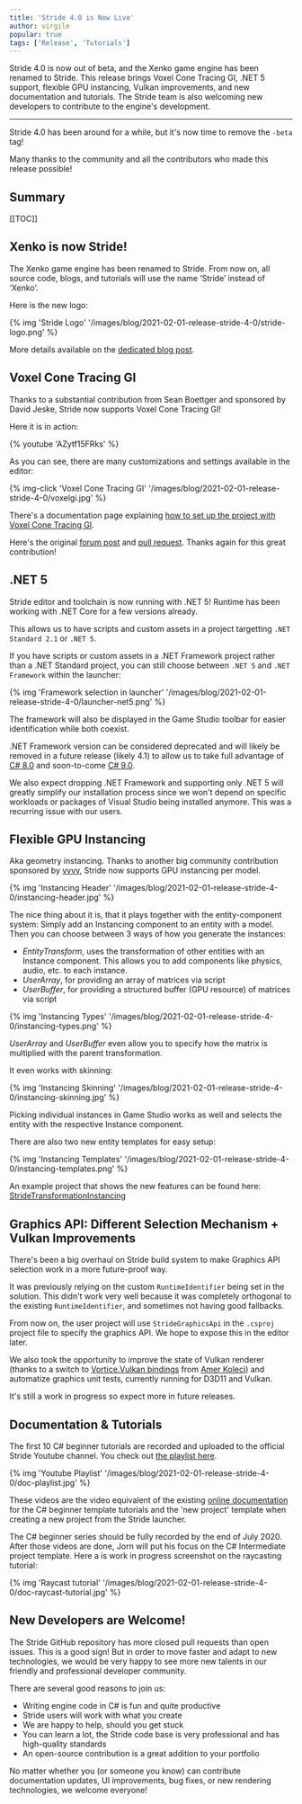 ```yaml
---
title: 'Stride 4.0 is Now Live'
author: virgile
popular: true
tags: ['Release', 'Tutorials']
---
```


Stride 4.0 is now out of beta, and the Xenko game engine has been renamed to Stride. This release brings Voxel Cone Tracing GI, .NET 5 support, flexible GPU instancing, Vulkan improvements, and new documentation and tutorials. The Stride team is also welcoming new developers to contribute to the engine's development.

---

Stride 4.0 has been around for a while, but it's now time to remove the `-beta` tag!

Many thanks to the community and all the contributors who made this release possible!

## Summary

[[TOC]]

## Xenko is now Stride!

The Xenko game engine has been renamed to Stride. From now on, all source code, blogs, and tutorials will use the name ‘Stride’ instead of ‘Xenko’.

Here is the new logo:

{% img 'Stride Logo' '/images/blog/2021-02-01-release-stride-4-0/stride-logo.png' %}

More details available on the [dedicated blog post](https://www.stride3d.net/blog/xenko-has-been-renamed-to-stride/).

## Voxel Cone Tracing GI

Thanks to a substantial contribution from Sean Boettger and sponsored by David Jeske, Stride now supports Voxel Cone Tracing GI!

Here it is in action:

{% youtube 'AZytf15FRks' %}

As you can see, there are many customizations and settings available in the editor:

{% img-click 'Voxel Cone Tracing GI' '/images/blog/2021-02-01-release-stride-4-0/voxelgi.jpg' %}

There's a documentation page explaining [how to set up the project with Voxel Cone Tracing GI](https://doc.stride3d.net/4.0/en/manual/graphics/lights-and-shadows/voxel-cone-tracing-gi.html).

Here's the original [forum post](https://forums.stride3d.net/t/voxel-gi-implementation/1947) and [pull request](https://github.com/stride3d/stride/pull/583). Thanks again for this great contribution!

## .NET 5

Stride editor and toolchain is now running with .NET 5! Runtime has been working with .NET Core for a few versions already.

This allows us to have scripts and custom assets in a project targetting `.NET Standard 2.1` or `.NET 5`.

If you have scripts or custom assets in a .NET Framework project rather than a .NET Standard project, you can still choose between `.NET 5` and `.NET Framework` within the launcher:

{% img 'Framework selection in launcher' '/images/blog/2021-02-01-release-stride-4-0/launcher-net5.png' %}

The framework will also be displayed in the Game Studio toolbar for easier identification while both coexist.

.NET Framework version can be considered deprecated and will likely be removed in a future release (likely 4.1) to allow us to take full advantage of [C# 8.0](https://docs.microsoft.com/en-us/dotnet/csharp/whats-new/csharp-8) and soon-to-come [C# 9.0](https://devblogs.microsoft.com/dotnet/welcome-to-c-9-0/).

We also expect dropping .NET Framework and supporting only .NET 5 will greatly simplify our installation process since we won't depend on specific workloads or packages of Visual Studio being installed anymore. This was a recurring issue with our users.

## Flexible GPU Instancing

Aka geometry instancing. Thanks to another big community contribution sponsored by [vvvv](https://visualprogramming.net/), Stride now supports GPU instancing per model.

{% img 'Instancing Header' '/images/blog/2021-02-01-release-stride-4-0/instancing-header.jpg' %}

The nice thing about it is, that it plays together with the entity-component system: Simply add an Instancing component to an entity with a model. Then you can choose between 3 ways of how you generate the instances:

* _EntityTransform_, uses the transformation of other entities with an Instance component. This allows you to add components like physics, audio, etc. to each instance.
* _UserArray_, for providing an array of matrices via script
* _UserBuffer_, for providing a structured buffer (GPU resource) of matrices via script

{% img 'Instancing Types' '/images/blog/2021-02-01-release-stride-4-0/instancing-types.png' %}

_UserArray_ and _UserBuffer_ even allow you to specify how the matrix is multiplied with the parent transformation.

It even works with skinning:

{% img 'Instancing Skinning' '/images/blog/2021-02-01-release-stride-4-0/instancing-skinning.jpg' %}

Picking individual instances in Game Studio works as well and selects the entity with the respective Instance component.

There are also two new entity templates for easy setup:

{% img 'Instancing Templates' '/images/blog/2021-02-01-release-stride-4-0/instancing-templates.png' %}

An example project that shows the new features can be found here: [StrideTransformationInstancing](https://github.com/tebjan/StrideTransformationInstancing)


## Graphics API: Different Selection Mechanism + Vulkan Improvements

There's been a big overhaul on Stride build system to make Graphics API selection work in a more future-proof way.

It was previously relying on the custom `RuntimeIdentifier` being set in the solution. This didn't work very well because it was completely orthogonal to the existing `RuntimeIdentifier`, and sometimes not having good fallbacks.

From now on, the user project will use `StrideGraphicsApi` in the `.csproj` project file to specify the graphics API. We hope to expose this in the editor later.

We also took the opportunity to improve the state of Vulkan renderer (thanks to a switch to [Vortice.Vulkan bindings](https://github.com/amerkoleci/Vortice.Vulkan) from [Amer Koleci](https://github.com/amerkoleci)) and automatize graphics unit tests, currently running for D3D11 and Vulkan. 

It's still a work in progress so expect more in future releases.

## Documentation & Tutorials

The first 10 C# beginner tutorials are recorded and uploaded to the official Stride Youtube channel. You check out [the playlist here](https://www.youtube.com/playlist?list=PLRZx2y7uC8mNySUMfOQf-TLNVnnHkLfPi). 

{% img 'Youtube Playlist' '/images/blog/2021-02-01-release-stride-4-0/doc-playlist.jpg' %}

These videos are the video equivalent of the existing [online documentation](https://doc.stride3d.net/latest/en/tutorials/csharpbeginner/index.html) for the C# beginner template tutorials and the 'new project' template when creating a new project from the Stride launcher.

The C# beginner series should be fully recorded by the end of July 2020. 
After those videos are done, Jorn will put his focus on the C# Intermediate project template. Here a is work in progress screenshot on the raycasting tutorial:

{% img 'Raycast tutorial' '/images/blog/2021-02-01-release-stride-4-0/doc-raycast-tutorial.jpg' %}

## New Developers are Welcome!
The Stride GitHub repository has more closed pull requests than open issues. This is a good sign! But in order to move faster and adapt to new technologies, we would be very happy to see more new talents in our friendly and professional developer community.

There are several good reasons to join us:

* Writing engine code in C# is fun and quite productive
* Stride users will work with what you create
* We are happy to help, should you get stuck
* You can learn a lot, the Stride code base is very professional and has high-quality standards
* An open-source contribution is a great addition to your portfolio

No matter whether you (or someone you know) can contribute documentation updates, UI improvements, bug fixes, or new rendering technologies, we welcome everyone!
